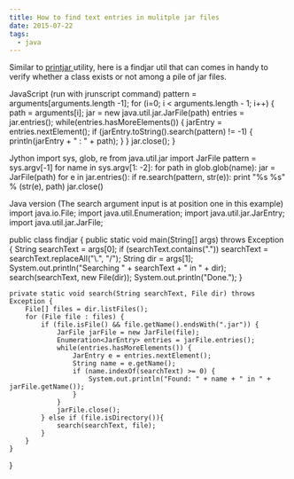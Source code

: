 ```yaml
---
title: How to find text entries in mulitple jar files
date: 2015-07-22
tags:
  - java
---
```

Similar to [printjar ](http://saltnlight5.blogspot.com/2012/07/how-to-print-text-file-content-inside.html)utility, here is a findjar util that can comes in handy to verify whether a class exists or not among a pile of jar files.

JavaScript (run with jrunscript command)
pattern = arguments[arguments.length -1];
for (i=0; i < arguments.length - 1; i++) {
    path = arguments[i];
    jar = new java.util.jar.JarFile(path)
    entries = jar.entries();
    while(entries.hasMoreElements()) {
        jarEntry = entries.nextElement();
        if (jarEntry.toString().search(pattern) != -1) {
            println(jarEntry + " : " + path);
        }
    }
    jar.close();
}

Jython
import sys, glob, re
from java.util.jar import JarFile
pattern = sys.argv[-1]
for name in sys.argv[1: -2]:
    for path in glob.glob(name):
        jar = JarFile(path)
        for e in jar.entries():
            if re.search(pattern, str(e)):
                print "%s %s" % (str(e), path)
        jar.close()

Java version (The search argument input is at position one in this example)
import java.io.File;
import java.util.Enumeration;
import java.util.jar.JarEntry;
import java.util.jar.JarFile;

public class findjar {
    public static void main(String[] args) throws Exception {
        String searchText = args[0];
        if (searchText.contains("."))
            searchText = searchText.replaceAll("\\.", "/");
        String dir = args[1];
        System.out.println("Searching " + searchText + " in " + dir);
        search(searchText, new File(dir));
        System.out.println("Done.");
    }

    private static void search(String searchText, File dir) throws Exception {
        File[] files = dir.listFiles();
        for (File file : files) {
            if (file.isFile() && file.getName().endsWith(".jar")) {
                JarFile jarFile = new JarFile(file);
                Enumeration<JarEntry> entries = jarFile.entries();
                while(entries.hasMoreElements()) {
                    JarEntry e = entries.nextElement();
                    String name = e.getName();
                    if (name.indexOf(searchText) >= 0) {
                        System.out.println("Found: " + name + " in " + jarFile.getName());
                    }
                }
                jarFile.close();
            } else if (file.isDirectory()){
                search(searchText, file);
            }
        }
    }
}